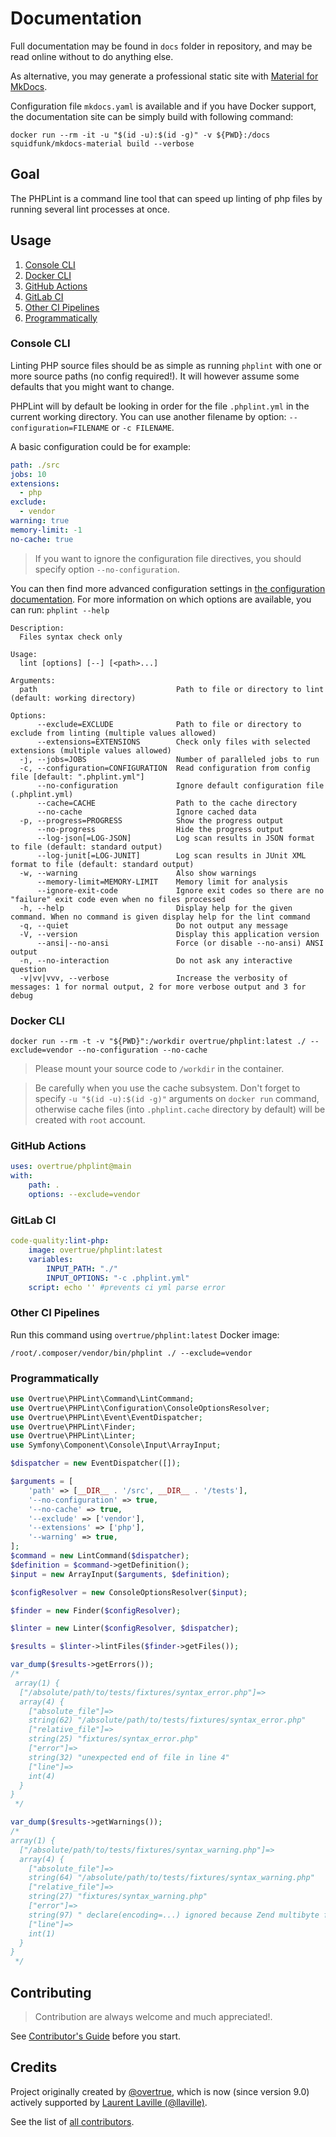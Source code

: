 # Documentation

Full documentation may be found in `docs` folder in repository, and may be read online without to do anything else.

As alternative, you may generate a professional static site with [Material for MkDocs][mkdocs-material].

Configuration file `mkdocs.yaml` is available and if you have Docker support, the documentation site can be simply build
with following command: 

`docker run --rm -it -u "$(id -u):$(id -g)" -v ${PWD}:/docs squidfunk/mkdocs-material build --verbose`

## Goal

The PHPLint is a command line tool that can speed up linting of php files by running several lint processes at once.

## Usage

1. [Console CLI](#console-cli)
1. [Docker CLI](#docker-cli) 
1. [GitHub Actions](#github-actions)
1. [GitLab CI](#gitlab-ci)
1. [Other CI Pipelines](#other-ci-pipelines)
2. [Programmatically](#programmatically) 

### Console CLI

Linting PHP source files should be as simple as running `phplint` with one or more source paths (no config required!). 
It will however assume some defaults that you might want to change.

PHPLint will by default be looking in order for the file `.phplint.yml` in the current working directory.
You can use another filename by option: `--configuration=FILENAME` or `-c FILENAME`.

A basic configuration could be for example:

```yaml
path: ./src
jobs: 10
extensions:
  - php
exclude:
  - vendor
warning: true
memory-limit: -1
no-cache: true
```

> If you want to ignore the configuration file directives, you should specify option `--no-configuration`.

You can then find more advanced configuration settings in [the configuration documentation](configuration.md). 
For more information on which options are available, you can run: `phplint --help`

```text
Description:
  Files syntax check only

Usage:
  lint [options] [--] [<path>...]

Arguments:
  path                               Path to file or directory to lint (default: working directory)

Options:
      --exclude=EXCLUDE              Path to file or directory to exclude from linting (multiple values allowed)
      --extensions=EXTENSIONS        Check only files with selected extensions (multiple values allowed)
  -j, --jobs=JOBS                    Number of paralleled jobs to run
  -c, --configuration=CONFIGURATION  Read configuration from config file [default: ".phplint.yml"]
      --no-configuration             Ignore default configuration file (.phplint.yml)
      --cache=CACHE                  Path to the cache directory
      --no-cache                     Ignore cached data
  -p, --progress=PROGRESS            Show the progress output
      --no-progress                  Hide the progress output
      --log-json[=LOG-JSON]          Log scan results in JSON format to file (default: standard output)
      --log-junit[=LOG-JUNIT]        Log scan results in JUnit XML format to file (default: standard output)
  -w, --warning                      Also show warnings
      --memory-limit=MEMORY-LIMIT    Memory limit for analysis
      --ignore-exit-code             Ignore exit codes so there are no "failure" exit code even when no files processed
  -h, --help                         Display help for the given command. When no command is given display help for the lint command
  -q, --quiet                        Do not output any message
  -V, --version                      Display this application version
      --ansi|--no-ansi               Force (or disable --no-ansi) ANSI output
  -n, --no-interaction               Do not ask any interactive question
  -v|vv|vvv, --verbose               Increase the verbosity of messages: 1 for normal output, 2 for more verbose output and 3 for debug
```

### Docker CLI

```shell
docker run --rm -t -v "${PWD}":/workdir overtrue/phplint:latest ./ --exclude=vendor --no-configuration --no-cache
```

> Please mount your source code to `/workdir` in the container.

> Be carefully when you use the cache subsystem. Don't forget to specify `-u "$(id -u):$(id -g)"` arguments on `docker run` command, 
otherwise cache files (into `.phplint.cache` directory by default) will be created with `root` account.

### GitHub Actions

```yaml
uses: overtrue/phplint@main
with:
    path: .
    options: --exclude=vendor
```

### GitLab CI

```yaml
code-quality:lint-php:
    image: overtrue/phplint:latest
    variables:
        INPUT_PATH: "./"
        INPUT_OPTIONS: "-c .phplint.yml"
    script: echo '' #prevents ci yml parse error
```

### Other CI Pipelines

Run this command using `overtrue/phplint:latest` Docker image:

```shell
/root/.composer/vendor/bin/phplint ./ --exclude=vendor
```

### Programmatically

```php
use Overtrue\PHPLint\Command\LintCommand;
use Overtrue\PHPLint\Configuration\ConsoleOptionsResolver;
use Overtrue\PHPLint\Event\EventDispatcher;
use Overtrue\PHPLint\Finder;
use Overtrue\PHPLint\Linter;
use Symfony\Component\Console\Input\ArrayInput;

$dispatcher = new EventDispatcher([]);

$arguments = [
    'path' => [__DIR__ . '/src', __DIR__ . '/tests'],
    '--no-configuration' => true,
    '--no-cache' => true,
    '--exclude' => ['vendor'],
    '--extensions' => ['php'],
    '--warning' => true,
];
$command = new LintCommand($dispatcher);
$definition = $command->getDefinition();
$input = new ArrayInput($arguments, $definition);

$configResolver = new ConsoleOptionsResolver($input);

$finder = new Finder($configResolver);

$linter = new Linter($configResolver, $dispatcher);

$results = $linter->lintFiles($finder->getFiles());

var_dump($results->getErrors());
/*
 array(1) {
  ["/absolute/path/to/tests/fixtures/syntax_error.php"]=>
  array(4) {
    ["absolute_file"]=>
    string(62) "/absolute/path/to/tests/fixtures/syntax_error.php"
    ["relative_file"]=>
    string(25) "fixtures/syntax_error.php"
    ["error"]=>
    string(32) "unexpected end of file in line 4"
    ["line"]=>
    int(4)
  }
}
 */

var_dump($results->getWarnings());
/*
array(1) {
  ["/absolute/path/to/tests/fixtures/syntax_warning.php"]=>
  array(4) {
    ["absolute_file"]=>
    string(64) "/absolute/path/to/tests/fixtures/syntax_warning.php"
    ["relative_file"]=>
    string(27) "fixtures/syntax_warning.php"
    ["error"]=>
    string(97) " declare(encoding=...) ignored because Zend multibyte feature is turned off by settings in line 1"
    ["line"]=>
    int(1)
  }
}
 */
```

## Contributing

> Contribution are always welcome and much appreciated!. 

See [Contributor's Guide](contributing.md#contributing) before you start.

## Credits

Project originally created by [@overtrue](https://github.com/overtrue), which is now (since version 9.0) 
actively supported by [Laurent Laville (@llaville)](https://github.com/llaville).

See the list of [all contributors][contributors].

[mkdocs-material]: https://github.com/squidfunk/mkdocs-material
[contributors]: https://github.com/overtrue/phplint/graphs/contributors
